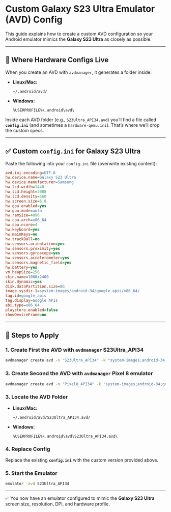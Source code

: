 # Custom Galaxy S23 Ultra Emulator (AVD) Config

This guide explains how to create a custom AVD configuration so your Android emulator mimics the **Galaxy S23 Ultra** as closely as possible.

---

## 📌 Where Hardware Configs Live

When you create an AVD with `avdmanager`, it generates a folder inside:

* **Linux/Mac:**

  ```
  ~/.android/avd/
  ```
* **Windows:**

  ```
  %USERPROFILE%\.android\avd\
  ```

Inside each AVD folder (e.g., `S23Ultra_API34.avd`) you’ll find a file called **`config.ini`** (and sometimes a `hardware-qemu.ini`).
That’s where we’ll drop the custom specs.

---

## ✅ Custom `config.ini` for Galaxy S23 Ultra

Paste the following into your `config.ini` file (overwrite existing content):

```ini
avd.ini.encoding=UTF-8
hw.device.name=Galaxy S23 Ultra
hw.device.manufacturer=Samsung
hw.lcd.width=1440
hw.lcd.height=3088
hw.lcd.density=560
hw.screen.size=6.8
hw.gpu.enabled=yes
hw.gpu.mode=auto
hw.ramSize=4096
hw.cpu.arch=x86_64
hw.cpu.ncore=4
hw.keyboard=yes
hw.mainKeys=no
hw.trackBall=no
hw.sensors.orientation=yes
hw.sensors.proximity=yes
hw.sensors.gyroscope=yes
hw.sensors.accelerometer=yes
hw.sensors.magnetic_field=yes
hw.battery=yes
vm.heapSize=256
skin.name=1080x2400
skin.dynamic=yes
disk.dataPartition.size=8G
image.sysdir.1=system-images/android-34/google_apis/x86_64/
tag.id=google_apis
tag.display=Google APIs
abi.type=x86_64
playstore.enabled=false
showDeviceFrame=no
```

---

## 🔹 Steps to Apply

### 1. Create First the AVD with `avdmanager` S23Ultra_API34

```bash
avdmanager create avd -n "S23Ultra_API34" -k "system-images;android-34;google_apis;x86_64"
```
### 3. Create Second the AVD with `avdmanager`  Pixel 8 emulator

```bash
avdmanager create avd -n "Pixel8_API34" -k "system-images;android-34;google_apis;x86_64" -d "pixel_8"
```


### 3. Locate the AVD Folder

* **Linux/Mac:**

  ```
  ~/.android/avd/S23Ultra_API34.avd/
  ```
* **Windows:**

  ```
  %USERPROFILE%\.android\avd\S23Ultra_API34.avd\
  ```

### 4. Replace Config

Replace the existing **`config.ini`** with the custom version provided above.

### 5. Start the Emulator

```bash
emulator -avd S23Ultra_API34
```

---

✅ You now have an emulator configured to mimic the **Galaxy S23 Ultra** screen size, resolution, DPI, and hardware profile.
